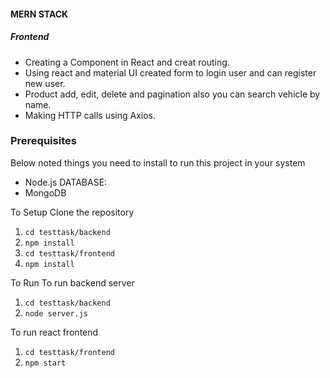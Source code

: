 #### MERN STACK

##### Frontend
- Creating a Component in React and creat routing.
- Using react and material UI created form to login user and can register new user.
- Product add, edit, delete and pagination also you can search vehicle by name.
- Making HTTP calls using Axios.

### Prerequisites
Below noted things you need to install to run this project in your system

- Node.js
DATABASE:
- MongoDB

 To Setup
Clone the repository

1. `cd testtask/backend`
2. `npm install`
3. `cd testtask/frontend`
4. `npm install`

 To Run
To run backend server
1. `cd testtask/backend`
2. `node server.js`

To run react frontend
1. `cd testtask/frontend`
2. `npm start`





